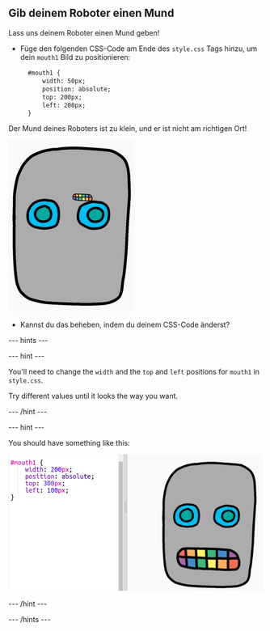 ## Gib deinem Roboter einen Mund

Lass uns deinem Roboter einen Mund geben!

- Füge den folgenden CSS-Code am Ende des `style.css` Tags hinzu, um dein `mouth1` Bild zu positionieren:
    
        #mouth1 {
            width: 50px;
            position: absolute;
            top: 200px;
            left: 200px;
        }
        

Der Mund deines Roboters ist zu klein, und er ist nicht am richtigen Ort!

![Screenshot](images/robot-mouth.png)

- Kannst du das beheben, indem du deinem CSS-Code änderst?

\--- hints \---

\--- hint \---

You'll need to change the `width` and the `top` and `left` positions for `mouth1` in `style.css`.

Try different values until it looks the way you want.

\--- /hint \---

\--- hint \---

You should have something like this:

![screenshot](images/robot-mouth-code.png)

\--- /hint \---

\--- /hints \---